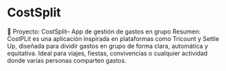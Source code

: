 # CostSplit
🧾 Proyecto: CostSplit– App de gestión de gastos en grupo Resumen: CostPLit es una aplicación inspirada en plataformas como Tricount y Settle Up, diseñada para dividir gastos en grupo de forma clara, automática y equitativa. Ideal para viajes, fiestas, convivencias o cualquier actividad donde varias personas comparten gastos.
